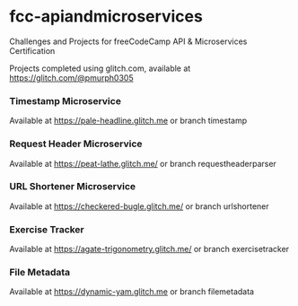 # fcc-apiandmicroservices
Challenges and Projects for freeCodeCamp API &amp; Microservices Certification

Projects completed using glitch.com, available at https://glitch.com/@pmurph0305

### Timestamp Microservice
Available at https://pale-headline.glitch.me or branch timestamp

### Request Header Microservice
Available at https://peat-lathe.glitch.me/ or branch requestheaderparser

### URL Shortener Microservice
Available at https://checkered-bugle.glitch.me/ or branch urlshortener

### Exercise Tracker
Available at https://agate-trigonometry.glitch.me/ or branch exercisetracker

### File Metadata
Available at https://dynamic-yam.glitch.me or branch filemetadata
